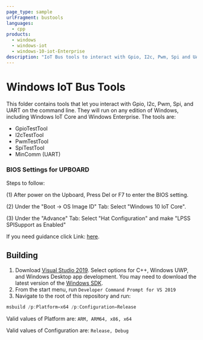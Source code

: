 ```yaml
---
page_type: sample
urlFragment: bustools
languages:
  - cpp
products:
  - windows
  - windows-iot
  - windows-10-iot-Enterprise
description: "IoT Bus tools to interact with Gpio, I2c, Pwm, Spi and UART."
---
```


# Windows IoT Bus Tools

This folder contains tools that let you interact with Gpio, I2c, Pwm, Spi, and UART on the command line. They will run on any edition of Windows, including Windows IoT Core and Windows Enterprise. The tools are:

- GpioTestTool
- I2cTestTool
- PwmTestTool
- SpiTestTool
- MinComm (UART)

### BIOS Settings for UPBOARD

Steps to follow:

(1) After power on the Upboard, Press Del or F7 to enter the BIOS setting.
 
(2) Under the "Boot -> OS Image ID" Tab:
         Select "Windows 10 IoT Core".
 
(3) Under the "Advance" Tab:
         Select "Hat Configuration" and make "LPSS SPISupport as Enabled"

If you need guidance click Link: [here](https://www.annabooks.com/Articles/Articles_IoT10/Windows-10-IoT-UP-Board-BIOS-RHPROXY-Rev1.3.pdf).

## Building

1. Download [Visual Studio 2019](https://www.visualstudio.com/downloads/). Select options for C++, Windows UWP, and Windows Desktop app development. You may need to download the latest version of the [Windows SDK](https://developer.microsoft.com/en-us/windows/downloads/windows-10-sdk).
1. From the start menu, run `Developer Command Prompt for VS 2019`
1. Navigate to the root of this repository and run:

```powershell
msbuild /p:Platform=x64 /p:Configuration=Release
```

Valid values of Platform are: `ARM, ARM64, x86, x64`

Valid values of Configuration are: `Release, Debug`
